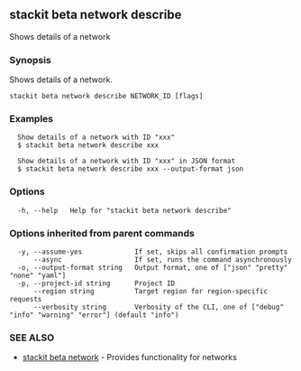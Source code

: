 ## stackit beta network describe

Shows details of a network

### Synopsis

Shows details of a network.

```
stackit beta network describe NETWORK_ID [flags]
```

### Examples

```
  Show details of a network with ID "xxx"
  $ stackit beta network describe xxx

  Show details of a network with ID "xxx" in JSON format
  $ stackit beta network describe xxx --output-format json
```

### Options

```
  -h, --help   Help for "stackit beta network describe"
```

### Options inherited from parent commands

```
  -y, --assume-yes             If set, skips all confirmation prompts
      --async                  If set, runs the command asynchronously
  -o, --output-format string   Output format, one of ["json" "pretty" "none" "yaml"]
  -p, --project-id string      Project ID
      --region string          Target region for region-specific requests
      --verbosity string       Verbosity of the CLI, one of ["debug" "info" "warning" "error"] (default "info")
```

### SEE ALSO

* [stackit beta network](./stackit_beta_network.md)	 - Provides functionality for networks

